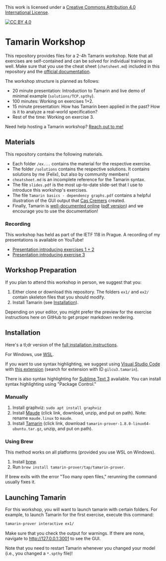 This work is licensed under a
[Creative Commons Attribution 4.0 International License][cc-by].

[![CC BY 4.0][cc-by-image]][cc-by]

[cc-by]: http://creativecommons.org/licenses/by/4.0/
[cc-by-image]: https://i.creativecommons.org/l/by/4.0/88x31.png

# Tamarin Workshop

This repository provides files for a 2-4h Tamarin workshop.
Note that all exercises are self-contained and can be solved for individual training as well.
Make sure that you use the cheat sheet (`chetsheet.md`) included in this repository and the [official documentation](https://tamarin-prover.github.io/manual/master/book/001_introduction.html).

The workshop structure is planned as follows:

- 20 minute presentation: Introduction to Tamarin and live demo of minimal example (`solutions/TCP.spthy`).
- 100 minutes: Working on exercises 1+2.
- 15 minute presentation: How has Tamarin been applied in the past?
How is it to analyze a real-world specification?
- Rest of the time: Working on exercise 3.

Need help hosting a Tamarin workshop? [Reach out to me!](https://felixlinker.de/contact/)

## Materials

This repository contains the following materials.

- Each folder `/ex...` contains the material for the respective exercise.
- The folder `/solutions` contains the respective solutions.
It contains solutions by me (Felix), but also by community members!
- `cheatsheet.md` is an incomplete reference for the Tamarin syntax.
- The file `slides.pdf` is the most up-to-date slide-set that I use to introduce this workshop's exercises.
- The file `Tamarin basics - dependency graphs.pdf` contains a helpful illustration of the GUI output that [Cas Cremers](https://cispa.de/en/people/cas.cremers) created.
- Finally, Tamarin is [well-documented online](https://tamarin-prover.github.io/manual/master/book/001_introduction.html) ([pdf version](https://tamarin-prover.github.io/manual/master/tex/tamarin-manual.pdf)) and we encourage you to use the documentation!

### Recording

This workshop has held as part of the IETF 118 in Prague.
A recording of my presentations is available on YouTube!

- [Presentation introducing exercises 1 + 2](https://youtu.be/14ZsKL705kg?si=ybgFLdqRk_26lECH&t=143)
- [Presentation introducing exercise 3](https://youtu.be/14ZsKL705kg?si=c-bZg80qZg-ixH4L&t=7487)

## Workshop Preparation

If you plan to attend this workshop in person, we suggest that you:

1. Either clone or download this repository. The folders `ex1/` and `ex2/` contain skeleton files that you should modify.
2. Install Tamarin (see [Installation](#installation)).

Depending on your editor, you might prefer the preview for the exercise instructions here on GitHub to get proper markdown rendering.

## Installation

Here's a tl;dr version of the [full installation instructions](https://tamarin-prover.github.io/manual/master/book/002_installation.html).

For Windows, use [WSL](https://learn.microsoft.com/windows/wsl/install).

If you want to use syntax highlighting, we suggest using [Visual Studio Code](https://code.visualstudio.com/) with [this extension](https://marketplace.visualstudio.com/items?itemName=gilcu3.tamarin) (search for extension with ID `gilcu3.tamarin`).

There is also syntax highlighting for [Sublime Text 3](https://github.com/tamarin-prover/editor-sublime) available.
You can install syntax highlighting using "Package Control."

### Manually

1. Install graphviz: `sudo apt install graphviz`
2. Install [Maude](https://github.com/SRI-CSL/Maude/releases/tag/Maude3.3.1) (click link, download, unzip, and put on path). Note: rename `maude.linux` to `maude`.
3. Install [Tamarin](https://github.com/tamarin-prover/tamarin-prover/releases/tag/1.8.0) (click link, download `tamarin-prover-1.8.0-linux64-ubuntu.tar.gz`, unzip, and put on path).

### Using Brew

This method works on all platforms (provided you use WSL on Windows).

1. Install [brew](https://brew.sh/).
2. Run `brew install tamarin-prover/tap/tamarin-prover`.

If brew exits with the error "Too many open files," rerunning the command usually fixes it.

## Launching Tamarin

For this workshop, you will want to launch tamarin with certain folders.
For example, to launch Tamarin for the first exercise, execute this command:

```sh
tamarin-prover interactive ex1/
```

Make sure that you check the output for warnings.
If there are none, navigate to http://127.0.0.1:3001 to see the GUI.

Note that you need to restart Tamarin whenever you changed your model (i.e., you changed a `*.spthy` file)!
